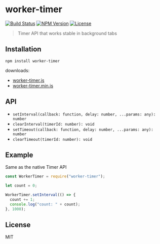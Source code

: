 # worker-timer
[![Build Status](http://img.shields.io/travis/mohayonao/worker-timer.svg?style=flat-square)](https://travis-ci.org/mohayonao/worker-timer)
[![NPM Version](http://img.shields.io/npm/v/worker-timer.svg?style=flat-square)](https://www.npmjs.org/package/worker-timer)
[![License](http://img.shields.io/badge/license-MIT-brightgreen.svg?style=flat-square)](http://mohayonao.mit-license.org/)

> Timer API that works stable in background tabs

## Installation

```
npm install worker-timer
```

downloads:

- [worker-timer.js](https://raw.githubusercontent.com/mohayonao/worker-timer/master/build/worker-timer.js)
- [worker-timer.min.js](https://raw.githubusercontent.com/mohayonao/worker-timer/master/build/worker-timer.min.js)

## API

- `setInterval(callback: function, delay: number, ...params: any): number`
- `clearInterval(timerId: number): void`
- `setTimeout(callback: function, delay: number, ...params: any): number`
- `clearTimeout(timerId: number): void`

## Example

Same as the native Timer API

```js
const WorkerTimer = require("worker-timer");

let count = 0;

WorkerTimer.setInterval(() => {
  count += 1;
  console.log("count: " + count);
}, 1000);
```

## License

MIT
